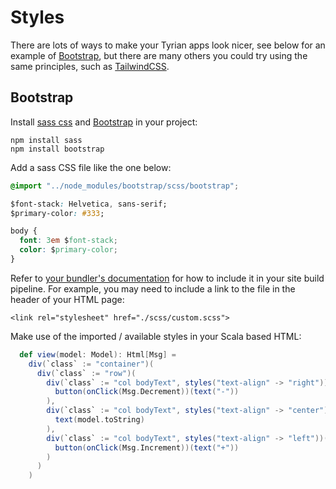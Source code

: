 # Styles

There are lots of ways to make your Tyrian apps look nicer, see below for an example of [Bootstrap](https://getbootstrap.com/docs/3.4/css/), but there are many others you could try using the same principles, such as [TailwindCSS](https://tailwindcss.com/docs/installation).

## Bootstrap

Install [sass css](https://sass-lang.com/) and [Bootstrap](https://getbootstrap.com/docs/3.4/css/) in your project:

```
npm install sass
npm install bootstrap
```

Add a sass CSS file like the one below:

```css
@import "../node_modules/bootstrap/scss/bootstrap";

$font-stack: Helvetica, sans-serif;
$primary-color: #333;

body {
  font: 3em $font-stack;
  color: $primary-color;
}
```

Refer to [your bundler's documentation](https://parceljs.org/languages/sass/) for how to include it in your site build pipeline. For example, you may need to include a link to the file in the header of your HTML page:

`<link rel="stylesheet" href="./scss/custom.scss">`

Make use of the imported / available styles in your Scala based HTML:

```scala
  def view(model: Model): Html[Msg] =
    div(`class` := "container")(
      div(`class` := "row")(
        div(`class` := "col bodyText", styles("text-align" -> "right"))(
          button(onClick(Msg.Decrement))(text("-"))
        ),
        div(`class` := "col bodyText", styles("text-align" -> "center"))(
          text(model.toString)
        ),
        div(`class` := "col bodyText", styles("text-align" -> "left"))(
          button(onClick(Msg.Increment))(text("+"))
        )
      )
    )
```
